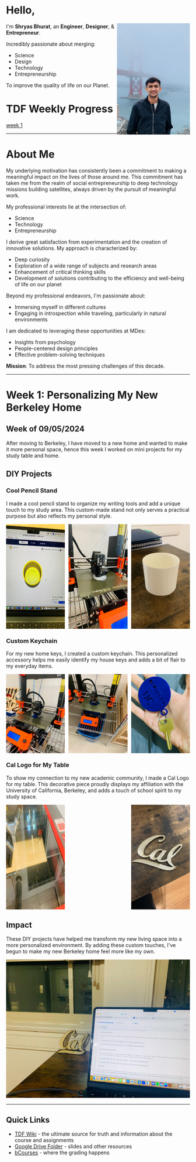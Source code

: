 
# Hello,

<img align="right" width="200" alt="Shryas Bhurat Portrait" src="assets/shryasbhurat.jpeg">

I'm **Shryas Bhurat**, an **Engineer**, **Designer**, & **Entrepreneur**.

Incredibly passionate about merging:
- Science
- Design
- Technology
- Entrepreneurship

To improve the quality of life on our Planet.


# TDF Weekly Progress
[week 1](README.md#week-1-example-report-1)

---
# About Me

My underlying motivation has consistently been a commitment to making a meaningful impact on the lives of those around me. This commitment has taken me from the realm of social entrepreneurship to deep technology missions building satellites, always driven by the pursuit of meaningful work.

My professional interests lie at the intersection of:
- Science
- Technology
- Entrepreneurship

I derive great satisfaction from experimentation and the creation of innovative solutions. My approach is characterized by:

- Deep curiosity
- Exploration of a wide range of subjects and research areas
- Enhancement of critical thinking skills
- Development of solutions contributing to the efficiency and well-being of life on our planet

Beyond my professional endeavors, I'm passionate about:

- Immersing myself in different cultures
- Engaging in introspection while traveling, particularly in natural environments

I am dedicated to leveraging these opportunities at MDes:
- Insights from psychology
- People-centered design principles
- Effective problem-solving techniques

**Mission**: To address the most pressing challenges of this decade.

---------------------------------------------------------------------------------------------------------

# Week 1: Personalizing My New Berkeley Home #
## Week of 09/05/2024

After moving to Berkeley, I have moved to a new home and wanted to make it more personal space, hence this week I worked on mini projects for my study table and home.

## DIY Projects

### Cool Pencil Stand

I made a cool pencil stand to organize my writing tools and add a unique touch to my study area. This custom-made stand not only serves a practical purpose but also reflects my personal style.

<div style="display: flex; justify-content: space-between; flex-wrap: wrap;">
    <img width="32%" alt="Cool Pencil Stand" src="assets/holdercad.jpeg">
    <img width="32%" alt="Cool Pencil Stand" src="assets/holder printing.jpeg">
    <img width="32%" alt="Cool Pencil Stand" src="assets/Holder Picture">

</div>


### Custom Keychain

For my new home keys, I created a custom keychain. This personalized accessory helps me easily identify my house keys and adds a bit of flair to my everyday items.

<div style="display: flex; justify-content: space-between; flex-wrap: wrap;">
    <img width="32%" alt="Custom Keychain" src="assets/keychain printing.jpeg">
    <img width="32%" alt="Custom Keychain" src="assets/keychain printing 2.jpeg">
    <img width="32%" alt="Custom Keychain" src="assets/keychain.jpeg">
</div>


### Cal Logo for My Table

To show my connection to my new academic community, I made a Cal Logo for my table. This decorative piece proudly displays my affiliation with the University of California, Berkeley, and adds a touch of school spirit to my study space.

<div style="display: flex; justify-content: space-between; flex-wrap: wrap;">
    <img width="32%" alt="Cal Logo for My Table" src="assets/cal cutting.jpeg">
    <img width="32%" alt="Cal Logo for My Table" src="assets/Cal.jpeg">

</div>

## Impact

These DIY projects have helped me transform my new living space into a more personalized environment. By adding these custom touches, I've begun to make my new Berkeley home feel more like my own.

<img width="600" alt="Study Table" src="assets/Study Table">


---

## Quick Links ##

- [TDF Wiki](https://github.com/Berkeley-MDes/24f-desinv-202/wiki) - the ultimate source for truth and information about the course and assignments
- [Google Drive Folder](https://drive.google.com/drive/u/0/folders/1DJ1b6sSDwHXX6NRcQYt10ivyQSgU0ND6) - slides and other resources
- [bCourses](https://bcourses.berkeley.edu/courses/1537533) - where the grading happens
